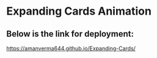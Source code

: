 # Expanding Cards Animation
## Below is the link for deployment:
https://amanverma644.github.io/Expanding-Cards/
